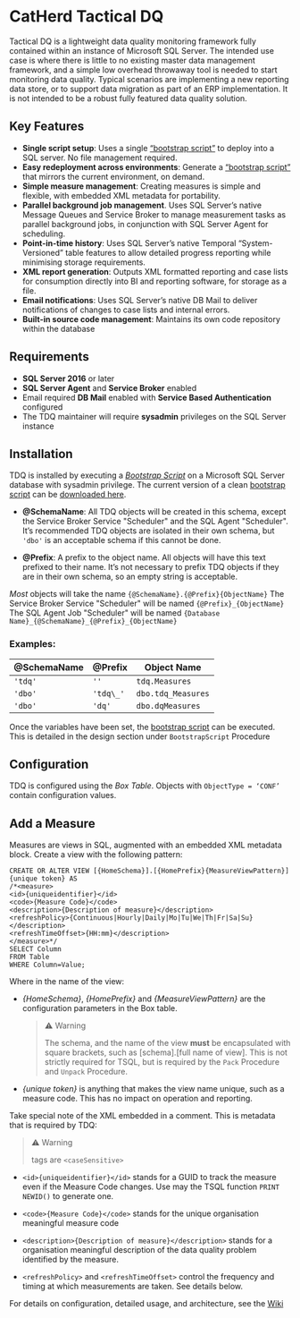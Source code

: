 # CatHerd Tactical DQ

Tactical DQ is a lightweight data quality monitoring framework fully contained within an instance of Microsoft SQL Server. The intended use case is where there is little to no existing master data management framework, and a simple low overhead throwaway tool is needed to start monitoring data quality. Typical scenarios are implementing a new reporting data store, or to support data migration as part of an ERP implementation. It is not intended to be a robust fully featured data quality solution.

## Key Features

- **Single script setup**: Uses a single [“bootstrap script”](Installation#Bootstrap-Script) to deploy into a SQL server. No file management required.
- **Easy redeployment across environments**: Generate a [“bootstrap script”](Installation#Bootstrap-Script) that mirrors the current environment, on demand.
- **Simple measure management**: Creating measures is simple and flexible, with embedded XML metadata for portability.
- **Parallel background job management**. Uses SQL Server’s native Message Queues and Service Broker to manage measurement tasks as parallel background jobs, in conjunction with SQL Server Agent for scheduling.
- **Point-in-time history**: Uses SQL Server’s native Temporal “System-Versioned” table features to allow detailed progress reporting while minimising storage requirements.
- **XML report generation**: Outputs XML formatted reporting and case lists for consumption directly into BI and reporting software, for storage as a file.
- **Email notifications**: Uses SQL Server’s native DB Mail to deliver notifications of changes to case lists and internal errors.
- **Built-in source code management**: Maintains its own code repository within the database

## Requirements

- **SQL Server 2016** or later
- **SQL Server Agent** and **Service Broker** enabled
- Email required **DB Mail** enabled with **Service Based Authentication** configured
- The TDQ maintainer will require **sysadmin** privileges on the SQL Server instance

## Installation

TDQ is installed by executing a [*Bootstrap Script*](Installation#Bootstrap-Script) on a Microsoft SQL Server database with sysadmin privilege. The current version of a clean [bootstrap script](Installation#Bootstrap-Script) can be [downloaded here](https://raw.githubusercontent.com/davolsen/tacticaldq/main/bootstrap.sql).

- **@SchemaName**: All TDQ objects will be created in this schema, except the Service Broker Service "Scheduler" and the SQL Agent "Scheduler". It’s recommended TDQ objects are isolated in their own schema, but `'dbo'` is an acceptable schema if this cannot be done.

- **@Prefix**: A prefix to the object name. All objects will have this text prefixed to their name. It’s not necessary to prefix TDQ objects if they are in their own schema, so an empty string is acceptable.

*Most* objects will take the name `{@SchemaName}.{@Prefix}{ObjectName}`
The Service Broker Service "Scheduler" will be named `{@Prefix}_{ObjectName}`
The SQL Agent Job "Scheduler" will be named `{Database Name}_{@SchemaName}_{@Prefix}_{ObjectName}`

### Examples:

| @SchemaName | @Prefix  | Object Name        |
|-------------|----------|--------------------|
| `'tdq'`     | `''`     | `tdq.Measures`     |
| `'dbo'`     | `'tdq\_'`| `dbo.tdq_Measures` |
| `'dbo'`     | `'dq'`   | `dbo.dqMeasures`   |

Once the variables have been set, the [bootstrap script](Installation#Bootstrap-Script) can be executed. This is detailed in the design section under `BootstrapScript` Procedure

## Configuration

TDQ is configured using the *Box Table*. Objects with `ObjectType = ‘CONF’` contain configuration values.

## Add a Measure

Measures are views in SQL, augmented with an embedded XML metadata block. Create a view with the following pattern:

    CREATE OR ALTER VIEW [{HomeSchema}].[{HomePrefix}{MeasureViewPattern}]{unique token} AS
    /*<measure>
    <id>{uniqueidentifier}</id>
    <code>{Measure Code}</code>
    <description>{Description of measure}</description>
    <refreshPolicy>{Continuous|Hourly|Daily|Mo|Tu|We|Th|Fr|Sa|Su}</description>
    <refreshTimeOffset>{HH:mm}</description>
    </measure>*/
    SELECT Column
    FROM Table
    WHERE Column=Value;

Where in the name of the view:

-  *{HomeSchema}*, *{HomePrefix}* and *{MeasureViewPattern}* are the configuration parameters in the Box table.

    > :warning: Warning
    > 
    > The schema, and the name of the view **must** be encapsulated with square brackets, such as \[schema\].\[full name of view\].
    > This is not strictly required for TSQL, but is required by the `Pack` Procedure and `Unpack` Procedure.
        
-   *{unique token}* is anything that makes the view name unique,
    such as a measure code. This has no impact on operation and reporting.

Take special note of the XML embedded in a comment. This is metadata that is required by TDQ:

> :warning: Warning
> 
> tags are `<caseSensitive>`

- `<id>{uniqueidentifier}</id>` stands for a GUID to track the measure even if the Measure Code changes. Use may the TSQL function `PRINT NEWID()` to generate one.

- `<code>{Measure Code}</code>` stands for the unique organisation meaningful measure code

- `<description>{Description of measure}</description>` stands for a organisation meaningful description of the data quality problem identified by the measure.

- `<refreshPolicy>` and `<refreshTimeOffset>` control the frequency and timing at which measurements are taken. See details below.

For details on configuration, detailed usage, and architecture, see the [Wiki](https://github.com/davolsen/tacticaldq/wiki)
